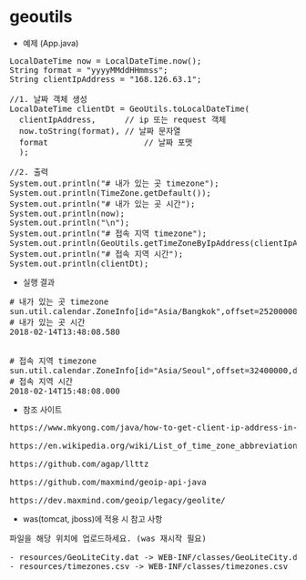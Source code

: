 # geoutils

* 예제 (App.java)

<pre>
LocalDateTime now = LocalDateTime.now();
String format = "yyyyMMddHHmmss";
String clientIpAddress = "168.126.63.1";

//1. 날짜 객체 생성 
LocalDateTime clientDt = GeoUtils.toLocalDateTime(
  clientIpAddress,		// ip 또는 request 객체 
  now.toString(format),	// 날짜 문자열
  format					// 날짜 포맷
  );

//2. 출력
System.out.println("# 내가 있는 곳 timezone");
System.out.println(TimeZone.getDefault());
System.out.println("# 내가 있는 곳 시간");
System.out.println(now);
System.out.println("\n");
System.out.println("# 접속 지역 timezone");
System.out.println(GeoUtils.getTimeZoneByIpAddress(clientIpAddress));
System.out.println("# 접속 지역 시간");
System.out.println(clientDt);
</pre>

* 실행 결과

<pre>
# 내가 있는 곳 timezone
sun.util.calendar.ZoneInfo[id="Asia/Bangkok",offset=25200000,dstSavings=0,useDaylight=false,transitions=3,lastRule=null]
# 내가 있는 곳 시간
2018-02-14T13:48:08.580


# 접속 지역 timezone
sun.util.calendar.ZoneInfo[id="Asia/Seoul",offset=32400000,dstSavings=0,useDaylight=false,transitions=22,lastRule=null]
# 접속 지역 시간
2018-02-14T15:48:08.000
</pre>

* 참조 사이트

<pre>
https://www.mkyong.com/java/how-to-get-client-ip-address-in-java/

https://en.wikipedia.org/wiki/List_of_time_zone_abbreviations

https://github.com/agap/llttz

https://github.com/maxmind/geoip-api-java

https://dev.maxmind.com/geoip/legacy/geolite/
</pre>

* was(tomcat, jboss)에 적용 시 참고 사항

<pre>
파일을 해당 위치에 업로드하세요. (was 재시작 필요)

- resources/GeoLiteCity.dat -> WEB-INF/classes/GeoLiteCity.dat
- resources/timezones.csv -> WEB-INF/classes/timezones.csv
</pre>
